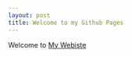 ```yaml
---
layout: post
title: Welcome to my Github Pages
---
```


Welcome to <a href="https:minhquydesign.github.io">My Webiste</a>
